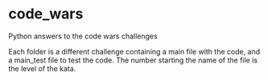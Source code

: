 # code_wars
Python answers to the code wars challenges

Each folder is a different challenge containing a main file with the code, and a main_test file to test the code.
The number starting the name of the file is the level of the kata. 

